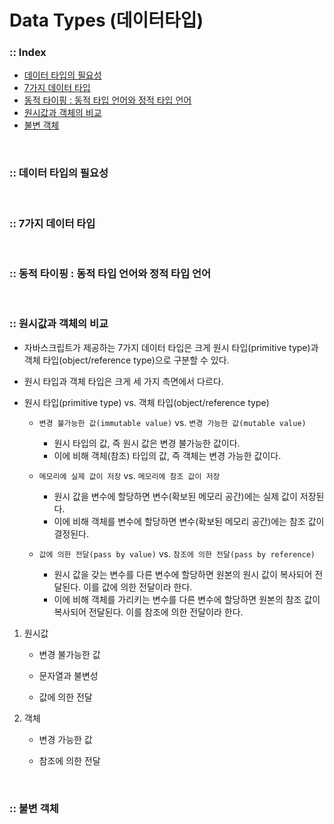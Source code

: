 # Data Types (데이터타입)

### :: Index
- [데이터 타입의 필요성]()
- [7가지 데이터 타입]()
- [동적 타이핑 : 동적 타입 언어와 정적 타입 언어]()
- [원시값과 객체의 비교]()
- [불변 객체]()

<br />

### :: 데이터 타입의 필요성

<br />

### :: 7가지 데이터 타입

<br />

### :: 동적 타이핑 : 동적 타입 언어와 정적 타입 언어

<br />

### :: 원시값과 객체의 비교
- 자바스크립트가 제공하는 7가지 데이터 타입은 크게 원시 타입(primitive type)과 객체 타입(object/reference type)으로 구분할 수 있다.

- 원시 타입과 객체 타입은 크게 세 가지 측면에서 다르다.

- 원시 타입(primitive type) vs. 객체 타입(object/reference type)
  - `변경 불가능한 값(immutable value)` vs. `변경 가능한 값(mutable value)`
    - 원시 타입의 값, 즉 원시 값은 변경 불가능한 값이다. 
    - 이에 비해 객체(참조) 타입의 값, 즉 객체는 변경 가능한 값이다.
    
  - `메모리에 실제 값이 저장` vs. `메모리에 참조 값이 저장`
    - 원시 값을 변수에 할당하면 변수(확보된 메모리 공간)에는 실제 값이 저장된다.
    - 이에 비해 객체를 변수에 할당하면 변수(확보된 메모리 공간)에는 참조 값이 결정된다.
  
  - `값에 의한 전달(pass by value)` vs. `참조에 의한 전달(pass by reference)`
    - 원시 값을 갖는 변수를 다른 변수에 할당하면 원본의 원시 값이 복사되어 전달된다. 이를 값에 의한 전달이라 한다.
    - 이에 비해 객체를 가리키는 변수를 다른 변수에 할당하면 원본의 참조 값이 복사되어 전달된다. 이를 참조에 의한 전달이라 한다.


1. 원시값
    - 변경 불가능한 값
  
    - 문자열과 불변성
  
    - 값에 의한 전달
  
2. 객체
    - 변경 가능한 값
  
    - 참조에 의한 전달

<br />

### :: 불변 객체

<br />
